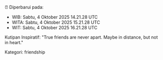 ⏰ Diperbarui pada:
- WIB: Sabtu, 4 Oktober 2025 14.21.28 UTC
- WITA: Sabtu, 4 Oktober 2025 15.21.28 UTC
- WIT: Sabtu, 4 Oktober 2025 16.21.28 UTC

Kutipan Inspiratif:
"True friends are never apart. Maybe in distance, but not in heart."


Kategori: friendship

